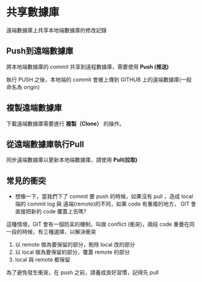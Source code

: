 # 共享數據庫

遠端數據庫上共享本地端數據庫的修改記錄

## Push到遠端數據庫

將本地端數據庫的 commit 共享到遠程數據庫，需要使用 **Push (推送)**

執行 PUSH 之後，本地端的 commit 會被上傳到 GITHUB 上的遠端數據庫(一般命名為 origin)

## 複製遠端數據庫

下載遠端數據庫需要進行 **複製（Clone）** 的操作。

## 從遠端數據庫執行Pull

同步遠端數據庫以更新本地端數據庫，請使用 **Pull(拉取)**

## 常見的衝突

- 想像一下，當我們下了 commit 要 push 的時候，如果沒有 pull ，造成 local 端的 commit log 與 遠端(remote)的不同，如果 code 有重複的地方， GIT 會直接把新的 code 覆蓋上去嗎?

這種情境，GIT 會有一個防呆的機制，叫做 conflict (衝突)，兩段 code 重疊在同一段的時候，有三種選擇，以解決衝突

1. 以 remote 做為要保留的部分，刪除 local 改的部分
1. 以 local 做為要保留的部分，覆蓋 remote 的部分
1. local 與 remote 都保留

為了避免發生衝突，在 push 之前，請養成良好習慣，記得先 pull